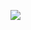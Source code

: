 ![](https://upload-images.jianshu.io/upload_images/7534136-2242324187766d63.png?imageMogr2/auto-orient/strip%7CimageView2/2/w/1240)
